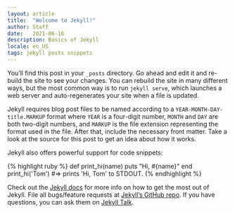 ```yaml
---
layout: article
title:  "Welcome to Jekyll!"
author: Staff
date:   2021-06-16
description: Basics of Jekyll
locale: en_US
tags: jekyll posts snippets
---
```


You’ll find this post in your `_posts` directory. Go ahead and edit it and
re-build the site to see your changes. You can rebuild the site in many
different ways, but the most common way is to run<!--more--> `jekyll serve`, which launches
a web server and auto-regenerates your site when a file is updated.

Jekyll requires blog post files to be named according to a
`YEAR-MONTH-DAY-title.MARKUP` format where `YEAR` is a four-digit number,
`MONTH` and `DAY` are both two-digit numbers, and `MARKUP` is the file extension
representing the format used in the file. After that, include the necessary
front matter. Take a look at the source for this post to get an idea about how
it works.

Jekyll also offers powerful support for code snippets:

{% highlight ruby %}
def print_hi(name)
  puts "Hi, #{name}"
end
print_hi('Tom')
#=> prints 'Hi, Tom' to STDOUT.
{% endhighlight %}

Check out the [Jekyll docs][jekyll-docs] for more info on how to get the most
out of Jekyll. File all bugs/feature requests at [Jekyll’s GitHub repo][jekyll-gh].
If you have questions, you can ask them on [Jekyll Talk][jekyll-talk].

[jekyll-docs]: https://jekyllrb.com/docs/home
[jekyll-gh]:   https://github.com/jekyll/jekyll
[jekyll-talk]: https://talk.jekyllrb.com/
